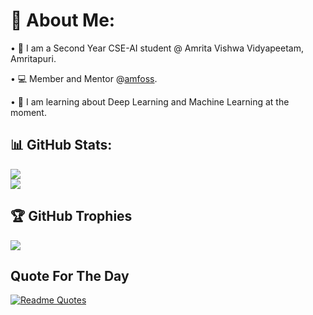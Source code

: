 # 💫 About Me:
• 🏫 I am a Second Year CSE-AI student @ Amrita Vishwa Vidyapeetam, Amritapuri.

• 💻 Member and Mentor @[amfoss](https://amfoss.in/).

• 🤖 I am learning about Deep Learning and Machine Learning at the moment.

## 📊 GitHub Stats:
![](https://github-readme-streak-stats.herokuapp.com/?user=TheHuntsman4&theme=radical&hide_border=false)
<br/>
![](https://github-readme-stats.vercel.app/api/top-langs/?username=TheHuntsman4&theme=radical&hide_border=false&include_all_commits=true&count_private=true)
## 🏆 GitHub Trophies
![](https://github-profile-trophy.vercel.app/?username=TheHuntsman4&theme=radical&no-frame=false&no-bg=true&margin-w=4)

## Quote For The Day
[![Readme Quotes](https://quotes-github-readme.vercel.app/api?type=horizontal&theme=dracula&border=true)](https://github.com/piyushsuthar/github-readme-quotes)



<!-- Proudly created with GPRM ( https://gprm.itsvg.in ) -->
